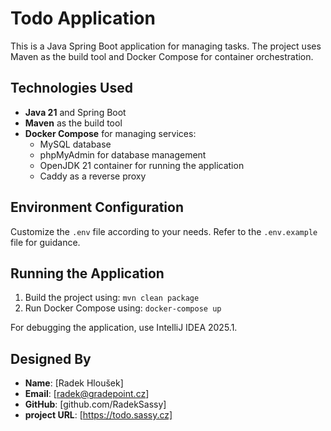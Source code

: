 # Todo Application

This is a Java Spring Boot application for managing tasks. The project uses Maven as the build tool and Docker Compose for container orchestration.

## Technologies Used

- **Java 21** and Spring Boot
- **Maven** as the build tool
- **Docker Compose** for managing services:
   - MySQL database
   - phpMyAdmin for database management
   - OpenJDK 21 container for running the application
   - Caddy as a reverse proxy

## Environment Configuration

Customize the `.env` file according to your needs. Refer to the `.env.example` file for guidance.

## Running the Application

1. Build the project using: `mvn clean package`
2. Run Docker Compose using: `docker-compose up`

For debugging the application, use IntelliJ IDEA 2025.1.

## Designed By
- **Name**: [Radek Hloušek]
- **Email**: [radek@gradepoint.cz]
- **GitHub**: [github.com/RadekSassy]
- **project URL**: [https://todo.sassy.cz]